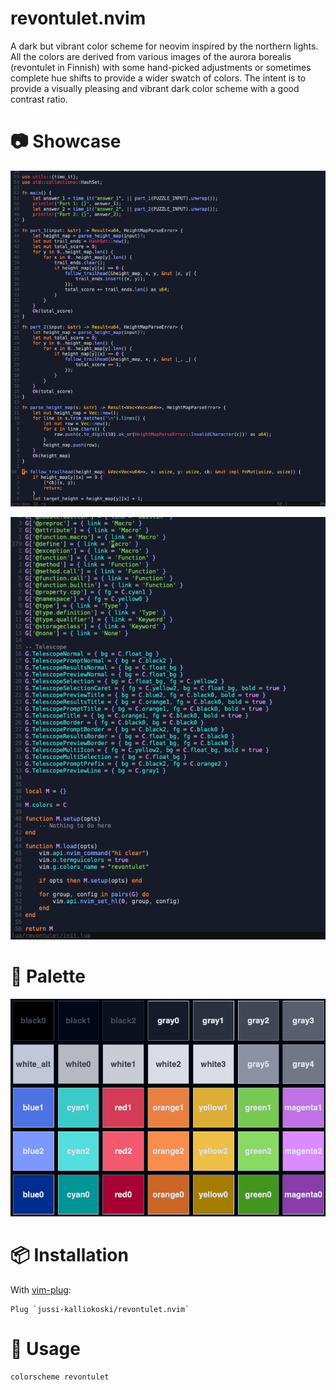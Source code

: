 # revontulet.nvim

A dark but vibrant color scheme for neovim inspired by the northern lights. All the colors are derived from various images of the aurora borealis (revontulet in Finnish) with some hand-picked adjustments or sometimes complete hue shifts to provide a wider swatch of colors. The intent is to provide a visually pleasing and vibrant dark color scheme with a good contrast ratio.

# 📷 Showcase

![image](./screenshot1.png)

![image](./screenshot2.png)

# 🎨 Palette

![image](./palette.png)

# 📦 Installation

With [vim-plug](https://github.com/junegunn/vim-plug):

```vim
Plug `jussi-kalliokoski/revontulet.nvim`
```

# 🚀 Usage

```vim
colorscheme revontulet
```
